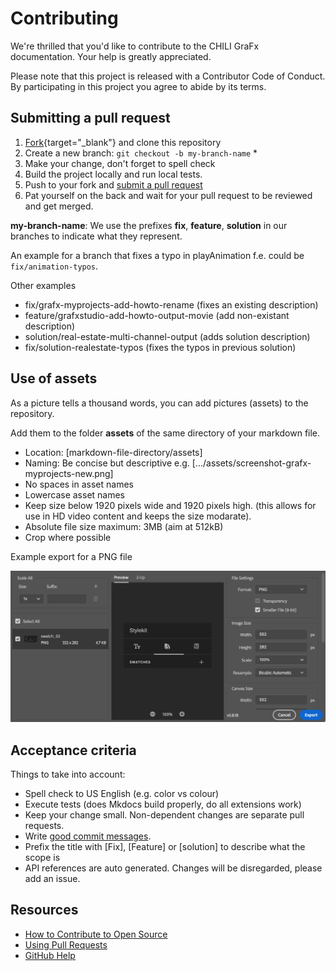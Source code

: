 # Contributing

We're thrilled that you'd like to contribute to the CHILI GraFx documentation.
Your help is greatly appreciated.

Please note that this project is released with a Contributor Code of Conduct. By participating in this project you agree to abide by its terms.

## Submitting a pull request

1. [Fork](https://github.com/chili-publish/grafx-documentation/fork){target="_blank"} and clone this repository
2. Create a new branch: `git checkout -b my-branch-name` \*
3. Make your change, don't forget to spell check
4. Build the project locally and run local tests.
5. Push to your fork and [submit a pull request](https://github.com/chili-publish/editor-sdk/compare)
6. Pat yourself on the back and wait for your pull request to be reviewed and get merged.

**my-branch-name**: We use the prefixes **fix**, **feature**, **solution** in our branches to indicate what they represent. 

An example for a branch that fixes a typo in playAnimation f.e. could be `fix/animation-typos`.

Other examples

- fix/grafx-myprojects-add-howto-rename (fixes an existing description)
- feature/grafxstudio-add-howto-output-movie (add non-existant description)
- solution/real-estate-multi-channel-output (adds solution description)
- fix/solution-realestate-typos (fixes the typos in previous solution)

## Use of assets

As a picture tells a thousand words, you can add pictures (assets) to the repository.

Add them to the folder **assets** of the same directory of your markdown file.

- Location: [markdown-file-directory/assets]
- Naming: Be concise but descriptive e.g. [.../assets/screenshot-grafx-myprojects-new.png]
- No spaces in asset names
- Lowercase asset names
- Keep size below 1920 pixels wide and 1920 pixels high. (this allows for use in HD video content and keeps the size modarate).
- Absolute file size maximum: 3MB (aim at 512kB)
- Crop where possible

Example export for a PNG file

![Export](assets/export-png.png)

## Acceptance criteria

Things to take into account:

-	Spell check to US English (e.g. color vs colour)
-   Execute tests (does Mkdocs build properly, do all extensions work)
-   Keep your change small. Non-dependent changes are separate pull requests.
-   Write [good commit messages](http://tbaggery.com/2008/04/19/a-note-about-git-commit-messages.html).
-   Prefix the title with [Fix], [Feature] or [solution] to describe what the scope is
-	API references are auto generated. Changes will be disregarded, please add an issue.

## Resources

-   [How to Contribute to Open Source](https://opensource.guide/how-to-contribute/)
-   [Using Pull Requests](https://help.github.com/articles/about-pull-requests/)
-   [GitHub Help](https://help.github.com/)